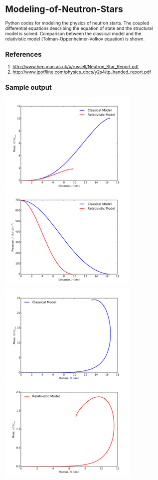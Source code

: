 # Modeling-of-Neutron-Stars
Python codes for modeling the physics of neutron starts. The coupled differential equations describing the equation of state and the structural model is solved. Comparison between the classical model and the relativistic model (Tolman-Oppenheimer-Volkov equation) is shown.


## References
1. http://www.hep.man.ac.uk/u/russell/Neutron_Star_Report.pdf
2. http://www.jpoffline.com/physics_docs/y2s4/tp_handed_report.pdf


## Sample output


<p float="left">
<img src="https://github.com/zaman13/Modeling-of-Neutron-Stars/blob/cafa1c4ac875710d9271a3cde2b318bc5553d08f/output_1.png" alt="alt text" width="400">

<img src="https://github.com/zaman13/Modeling-of-Neutron-Stars/blob/cafa1c4ac875710d9271a3cde2b318bc5553d08f/output_2.png" alt="alt text" width="400">
</p>

<p float="left">
<img src="https://github.com/zaman13/Modeling-of-Neutron-Stars/blob/cafa1c4ac875710d9271a3cde2b318bc5553d08f/output_3.png" alt="alt text" width="400">

<img src="https://github.com/zaman13/Modeling-of-Neutron-Stars/blob/cafa1c4ac875710d9271a3cde2b318bc5553d08f/output_4.png" alt="alt text" width="400">
</p>
